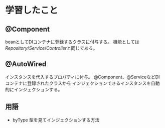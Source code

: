 # 学習したこと

## @Component
beanとしてDIコンテナに登録するクラスに付与する。
機能としては*Repository*/*Service*/*Controller*と同じである。

## @AutoWired
インスタンスを代入するプロパティに付与。
@Component、@ServiceなどDIコンテナに登録されたクラスから
インジェクションできるインスタンスを自動的にインジェクションする。

## 用語

- byType
  型を見てインジェクションする方法